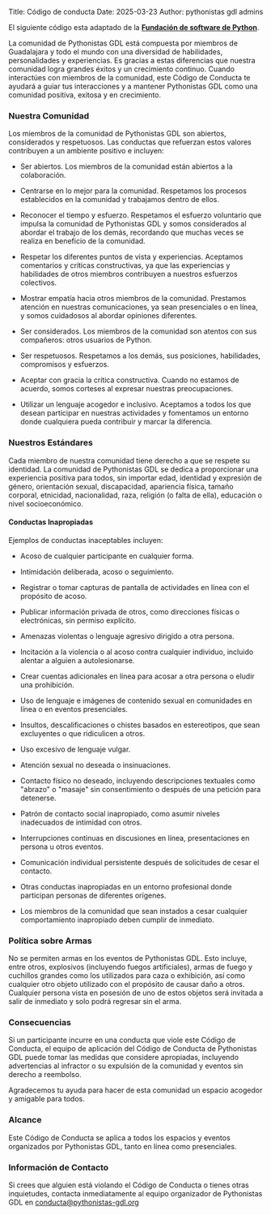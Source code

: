 Title: Código de conducta
Date: 2025-03-23
Author: pythonistas gdl admins


El siguiente código esta adaptado de la [**Fundación de software de Python**](https://policies.python.org/python.org/code-of-conduct/).

La comunidad de Pythonistas GDL está compuesta por miembros de Guadalajara y todo el mundo con una diversidad de habilidades, personalidades y experiencias. Es gracias a estas diferencias que nuestra comunidad logra grandes éxitos y un crecimiento continuo. Cuando interactúes con miembros de la comunidad, este Código de Conducta te ayudará a guiar tus interacciones y a mantener Pythonistas GDL como una comunidad positiva, exitosa y en crecimiento.

### Nuestra Comunidad

Los miembros de la comunidad de Pythonistas GDL son abiertos, considerados y respetuosos. Las conductas que refuerzan estos valores contribuyen a un ambiente positivo e incluyen:

- Ser abiertos. Los miembros de la comunidad están abiertos a la colaboración.

- Centrarse en lo mejor para la comunidad. Respetamos los procesos establecidos en la comunidad y trabajamos dentro de ellos.

- Reconocer el tiempo y esfuerzo. Respetamos el esfuerzo voluntario que impulsa la comunidad de Pythonistas GDL y somos considerados al abordar el trabajo de los demás, recordando que muchas veces se realiza en beneficio de la comunidad.

- Respetar los diferentes puntos de vista y experiencias. Aceptamos comentarios y críticas constructivas, ya que las experiencias y habilidades de otros miembros contribuyen a nuestros esfuerzos colectivos.

- Mostrar empatía hacia otros miembros de la comunidad. Prestamos atención en nuestras comunicaciones, ya sean presenciales o en línea, y somos cuidadosos al abordar opiniones diferentes.

- Ser considerados. Los miembros de la comunidad son atentos con sus compañeros: otros usuarios de Python.

- Ser respetuosos. Respetamos a los demás, sus posiciones, habilidades, compromisos y esfuerzos.

- Aceptar con gracia la crítica constructiva. Cuando no estamos de acuerdo, somos corteses al expresar nuestras preocupaciones.

- Utilizar un lenguaje acogedor e inclusivo. Aceptamos a todos los que desean participar en nuestras actividades y fomentamos un entorno donde cualquiera pueda contribuir y marcar la diferencia.

### Nuestros Estándares

Cada miembro de nuestra comunidad tiene derecho a que se respete su identidad. La comunidad de Pythonistas GDL se dedica a proporcionar una experiencia positiva para todos, sin importar edad, identidad y expresión de género, orientación sexual, discapacidad, apariencia física, tamaño corporal, etnicidad, nacionalidad, raza, religión (o falta de ella), educación o nivel socioeconómico.

#### Conductas Inapropiadas

Ejemplos de conductas inaceptables incluyen:

- Acoso de cualquier participante en cualquier forma.

- Intimidación deliberada, acoso o seguimiento.

- Registrar o tomar capturas de pantalla de actividades en línea con el propósito de acoso.

- Publicar información privada de otros, como direcciones físicas o electrónicas, sin permiso explícito.

- Amenazas violentas o lenguaje agresivo dirigido a otra persona.

- Incitación a la violencia o al acoso contra cualquier individuo, incluido alentar a alguien a autolesionarse.

- Crear cuentas adicionales en línea para acosar a otra persona o eludir una prohibición.

- Uso de lenguaje e imágenes de contenido sexual en comunidades en línea o en eventos presenciales.

- Insultos, descalificaciones o chistes basados en estereotipos, que sean excluyentes o que ridiculicen a otros.

- Uso excesivo de lenguaje vulgar.

- Atención sexual no deseada o insinuaciones.

- Contacto físico no deseado, incluyendo descripciones textuales como "abrazo" o "masaje" sin consentimiento o después de una petición para detenerse.

- Patrón de contacto social inapropiado, como asumir niveles inadecuados de intimidad con otros.

- Interrupciones continuas en discusiones en línea, presentaciones en persona u otros eventos.

- Comunicación individual persistente después de solicitudes de cesar el contacto.

- Otras conductas inapropiadas en un entorno profesional donde participan personas de diferentes orígenes.

- Los miembros de la comunidad que sean instados a cesar cualquier comportamiento inapropiado deben cumplir de inmediato.

### Política sobre Armas

No se permiten armas en los eventos de Pythonistas GDL. Esto incluye, entre otros, explosivos (incluyendo fuegos artificiales), armas de fuego y cuchillos grandes como los utilizados para caza o exhibición, así como cualquier otro objeto utilizado con el propósito de causar daño a otros. Cualquier persona vista en posesión de uno de estos objetos será invitada a salir de inmediato y solo podrá regresar sin el arma.

### Consecuencias

Si un participante incurre en una conducta que viole este Código de Conducta, el equipo de aplicación del Código de Conducta de Pythonistas GDL puede tomar las medidas que considere apropiadas, incluyendo advertencias al infractor o su expulsión de la comunidad y eventos sin derecho a reembolso.

Agradecemos tu ayuda para hacer de esta comunidad un espacio acogedor y amigable para todos.

### Alcance

Este Código de Conducta se aplica a todos los espacios y eventos organizados por Pythonistas GDL, tanto en línea como presenciales.

### Información de Contacto

Si crees que alguien está violando el Código de Conducta o tienes otras inquietudes, contacta inmediatamente al equipo organizador de Pythonistas GDL en [conducta@pythonistas-gdl.org](mailto:conducta@pythonistas-gdl.org)

